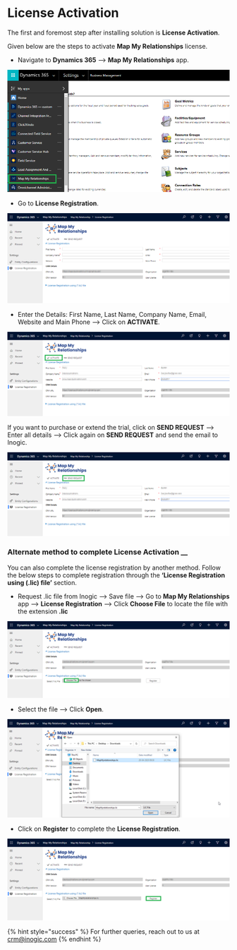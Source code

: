 # License Activation

The first and foremost step after installing solution is **License Activation**.

Given below are the steps to activate **Map My Relationships** license.

* Navigate to **Dynamics 365** --> **Map My Relationships** app.&#x20;

![](<../../.gitbook/assets/4 (19).png>)

* Go to **License Registration**.

![](../../.gitbook/assets/5.png)

* Enter the Details: First Name, Last Name, Company Name, Email, Website and Main Phone --> Click on **ACTIVATE**.

![](<../../.gitbook/assets/6 (15).png>)

If you want to purchase or extend the trial, click on **SEND REQUEST** --> Enter all details --> Click again on **SEND REQUEST** and send the email to Inogic.

![](<../../.gitbook/assets/7 (14).png>)

### Alternate method to complete License Activation __&#x20;

You can also complete the license registration by another method. Follow the below steps to complete registration through the **‘License Registration using (.lic) file’** section.

* Request .lic file from Inogic --> Save file --> Go to **Map My Relationships** app --> **License Registration** --> Click **Choose File** to locate the file with the extension **.lic**

![](<../../.gitbook/assets/9 (4).png>)

* Select the file --> Click **Open**.

![](<../../.gitbook/assets/10 (3).png>)

* Click on **Register** to complete the **License Registration**.

![](<../../.gitbook/assets/8 (6) (1).png>)

{% hint style="success" %}
For further queries, reach out to us at [crm@inogic.com](mailto:crm@inogic.com)
{% endhint %}
